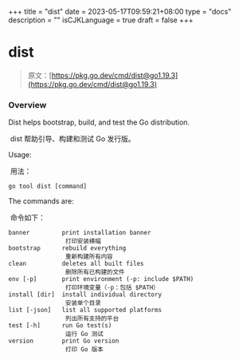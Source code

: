 +++
title = "dist"
date = 2023-05-17T09:59:21+08:00
type = "docs"
description = ""
isCJKLanguage = true
draft = false
+++
# dist

> 原文：[https://pkg.go.dev/cmd/dist@go1.19.3](https://pkg.go.dev/cmd/dist@go1.19.3)

### Overview 

Dist helps bootstrap, build, and test the Go distribution.

​	dist 帮助引导、构建和测试 Go 发行版。

Usage:

​	用法：

```
go tool dist [command]
```

The commands are:

​	命令如下：

```
banner         print installation banner
				打印安装横幅
bootstrap      rebuild everything
				重新构建所有内容
clean          deletes all built files
				删除所有已构建的文件
env [-p]       print environment (-p: include $PATH)
				打印环境变量（-p：包括 $PATH）
install [dir]  install individual directory
				安装单个目录
list [-json]   list all supported platforms
				列出所有支持的平台
test [-h]      run Go test(s)
				运行 Go 测试
version        print Go version
				打印 Go 版本
```